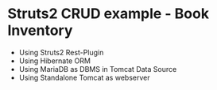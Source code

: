 # Struts2 CRUD example - Book Inventory
* Using Struts2 Rest-Plugin
* Using Hibernate ORM
* Using MariaDB as DBMS in Tomcat Data Source
* Using Standalone Tomcat as webserver
